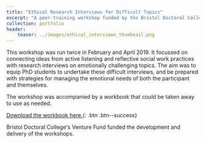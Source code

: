 ```yaml
---
title: "Ethical Research Interviews for Difficult Topics"
excerpt: "A peer-training workshop funded by the Bristol Doctoral College"
collection: portfolio
header:
    teaser: ../images/ethical_interviews_thumbnail.png
---
```


This workshop was run twice in February and April 2019. It focussed on connecting ideas from active listening and reflective social work practices with research interviews on emotionally challenging topics. The aim was to equip PhD students to undertake these difficult interviews, and be prepared with strategies for managing the emotional needs of both the participant and themselves. 

The workshop was accompanied by a workbook that could be taken away to use as needed.

[Download the workbook here.](../../files/workbook.pdf){: .btn .btn--success}

Bristol Doctoral College's Venture Fund funded the development and delivery of the workshops. 